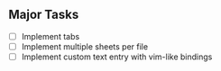 ## Major Tasks
- [ ] Implement tabs
- [ ] Implement multiple sheets per file
- [ ] Implement custom text entry with vim-like bindings